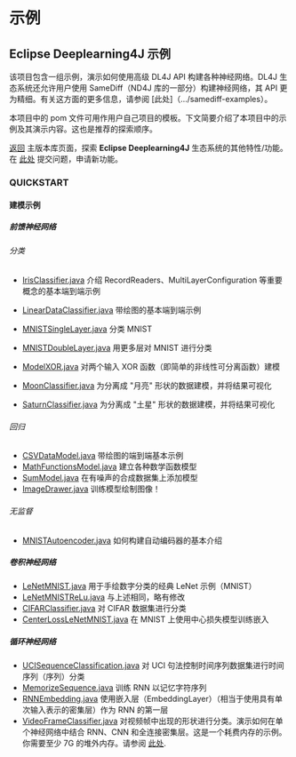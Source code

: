 # 示例

## Eclipse Deeplearning4J 示例

该项目包含一组示例，演示如何使用高级 DL4J API 构建各种神经网络。DL4J 生态系统还允许用户使用 SameDiff（ND4J 库的一部分）构建神经网络，其 API 更为精细。有关这方面的更多信息，请参阅 [此处]（.../samediff-examples）。

本项目中的 pom 文件可用作用户自己项目的模板。下文简要介绍了本项目中的示例及其演示内容。这也是推荐的探索顺序。

[返回](../README_zh.md) 主版本库页面，探索 **Eclipse Deeplearning4J** 生态系统的其他特性/功能。在 [此处](https://github.com/eclipse/deeplearning4j-examples/issues) 提交问题，申请新功能。

### QUICKSTART

#### 建模示例

##### 前馈神经网络

###### 分类

* [IrisClassifier.java](./src/main/java/org/deeplearning4j/examples/quickstart/modeling/feedforward/classification/IrisClassifier.java)
介绍 RecordReaders、MultiLayerConfiguration 等重要概念的基本端到端示例

* [LinearDataClassifier.java](./src/main/java/org/deeplearning4j/examples/quickstart/modeling/feedforward/classification/LinearDataClassifier.java)
带绘图的基本端到端示例
* [MNISTSingleLayer.java](./src/main/java/org/deeplearning4j/examples/quickstart/modeling/feedforward/classification/MNISTSingleLayer.java)
分类 MNIST
* [MNISTDoubleLayer.java](./src/main/java/org/deeplearning4j/examples/quickstart/modeling/feedforward/classification/MNISTDoubleLayer.java)
用更多层对 MNIST 进行分类
* [ModelXOR.java](./src/main/java/org/deeplearning4j/examples/quickstart/modeling/feedforward/classification/ModelXOR.java)
对两个输入 XOR 函数（即简单的非线性可分离函数）建模
* [MoonClassifier.java](./src/main/java/org/deeplearning4j/examples/quickstart/modeling/feedforward/classification/MoonClassifier.java)
为分离成 "月亮" 形状的数据建模，并将结果可视化
* [SaturnClassifier.java](./src/main/java/org/deeplearning4j/examples/quickstart/modeling/feedforward/classification/SaturnClassifier.java)
为分离成 "土星" 形状的数据建模，并将结果可视化

###### 回归

* [CSVDataModel.java](./src/main/java/org/deeplearning4j/examples/quickstart/modeling/feedforward/regression/CSVDataModel.java)
带绘图的端到端基本示例
* [MathFunctionsModel.java](./src/main/java/org/deeplearning4j/examples/quickstart/modeling/feedforward/regression/MathFunctionsModel.java)
建立各种数学函数模型
* [SumModel.java](./src/main/java/org/deeplearning4j/examples/quickstart/modeling/feedforward/regression/SumModel.java)
在有噪声的合成数据集上添加模型
* [ImageDrawer.java](./src/main/java/org/deeplearning4j/examples/quickstart/modeling/feedforward/regression/ImageDrawer.java)
训练模型绘制图像！

###### 无监督

* [MNISTAutoencoder.java](./src/main/java/org/deeplearning4j/examples/quickstart/modeling/feedforward/unsupervised/MNISTAutoencoder.java)
如何构建自动编码器的基本介绍

##### 卷积神经网络

* [LeNetMNIST.java](./src/main/java/org/deeplearning4j/examples/quickstart/modeling/convolution/LeNetMNIST.java)
用于手绘数字分类的经典 LeNet 示例（MNIST）
* [LeNetMNISTReLu.java](./src/main/java/org/deeplearning4j/examples/quickstart/modeling/convolution/LeNetMNISTReLu.java)
与上述相同，略有修改
* [CIFARClassifier.java](./src/main/java/org/deeplearning4j/examples/quickstart/modeling/convolution/CIFARClassifier.java)
对 CIFAR 数据集进行分类
* [CenterLossLeNetMNIST.java](./src/main/java/org/deeplearning4j/examples/quickstart/modeling/convolution/CenterLossLeNetMNIST.java)
在 MNIST 上使用中心损失模型训练嵌入

##### 循环神经网络

* [UCISequenceClassification.java](./src/main/java/org/deeplearning4j/examples/quickstart/modeling/recurrent/UCISequenceClassification.java)
对 UCI 句法控制时间序列数据集进行时间序列（序列）分类
* [MemorizeSequence.java](./src/main/java/org/deeplearning4j/examples/quickstart/modeling/recurrent/MemorizeSequence.java)
训练 RNN 以记忆字符序列
* [RNNEmbedding.java](./src/main/java/org/deeplearning4j/examples/quickstart/modeling/recurrent/RNNEmbedding.java)
使用嵌入层（EmbeddingLayer）（相当于使用具有单次输入表示的密集层）作为 RNN 的第一层
* [VideoFrameClassifier.java](./src/main/java/org/deeplearning4j/examples/quickstart/modeling/recurrent/VideoFrameClassifier.java)
对视频帧中出现的形状进行分类。演示如何在单个神经网络中结合 RNN、CNN 和全连接密集层。这是一个耗费内存的示例。你需要至少 7G 的堆外内存。请参阅 [此处](<https://deeplearning4j.konduit>).
